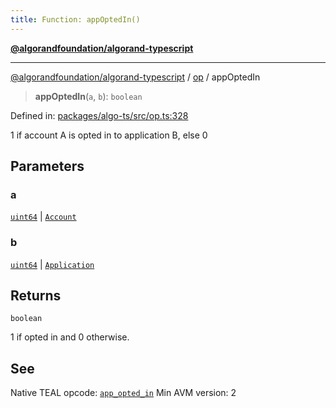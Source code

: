 ```yaml
---
title: Function: appOptedIn()
---
```


[**@algorandfoundation/algorand-typescript**](../../README)

***

[@algorandfoundation/algorand-typescript](../../README) / [op](../README) / appOptedIn



> **appOptedIn**(`a`, `b`): `boolean`

Defined in: [packages/algo-ts/src/op.ts:328](https://github.com/algorandfoundation/puya-ts/blob/main/packages/algo-ts/src/op.ts#L328)

1 if account A is opted in to application B, else 0

## Parameters

### a

[`uint64`](../../index/type-aliases/uint64) | [`Account`](../../index/type-aliases/Account)

### b

[`uint64`](../../index/type-aliases/uint64) | [`Application`](../../index/type-aliases/Application)

## Returns

`boolean`

1 if opted in and 0 otherwise.

## See

Native TEAL opcode: [`app_opted_in`](https://developer.algorand.org/docs/get-details/dapps/avm/teal/opcodes/v10/#app_opted_in)
Min AVM version: 2
